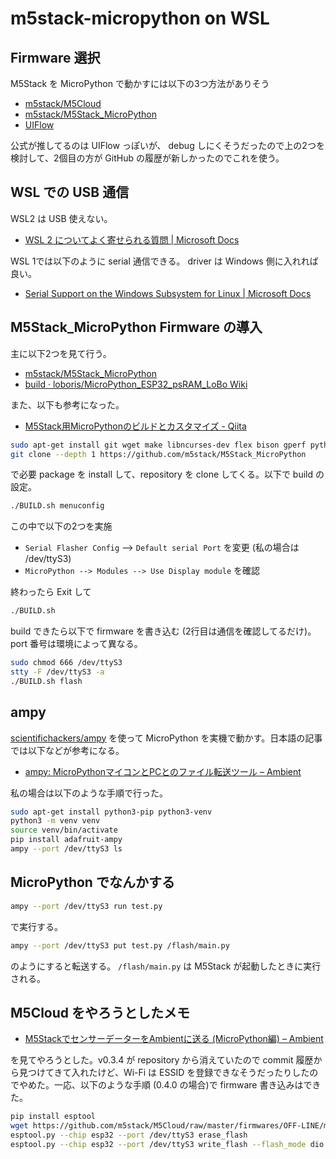 # m5stack-micropython on WSL

## Firmware 選択

M5Stack を MicroPython で動かすには以下の3つ方法がありそう

- [m5stack/M5Cloud](https://github.com/m5stack/M5Cloud)
- [m5stack/M5Stack_MicroPython](https://github.com/m5stack/M5Stack_MicroPython)
- [UIFlow](https://m5stack.github.io/UIFlow_doc/ja/)

公式が推してるのは UIFlow っぽいが、 debug しにくそうだったので上の2つを検討して、2個目の方が GitHub の履歴が新しかったのでこれを使う。

## WSL での USB 通信

WSL2 は USB 使えない。

- [WSL 2 についてよく寄せられる質問 | Microsoft Docs](https://docs.microsoft.com/ja-jp/windows/wsl/wsl2-faq#can-i-access-the-gpu-in-wsl-2-are-there-plans-to-increase-hardware-support)

WSL 1では以下のように serial 通信できる。 driver は Windows 側に入れれば良い。

- [Serial Support on the Windows Subsystem for Linux | Microsoft Docs](https://docs.microsoft.com/en-us/archive/blogs/wsl/serial-support-on-the-windows-subsystem-for-linux)


## M5Stack_MicroPython Firmware の導入


主に以下2つを見て行う。

- [m5stack/M5Stack_MicroPython](https://github.com/m5stack/M5Stack_MicroPython)
- [build · loboris/MicroPython_ESP32_psRAM_LoBo Wiki](https://github.com/loboris/MicroPython_ESP32_psRAM_LoBo/wiki/build)

また、以下も参考になった。

- [M5Stack用MicroPythonのビルドとカスタマイズ - Qiita](https://qiita.com/ciniml/items/1378d02bc14098b959ef)


```sh
sudo apt-get install git wget make libncurses-dev flex bison gperf python python-serial
git clone --depth 1 https://github.com/m5stack/M5Stack_MicroPython
```

で必要 package を install して、repository を clone してくる。以下で build の設定。

```sh
./BUILD.sh menuconfig
```

この中で以下の2つを実施

- `Serial Flasher Config` --> `Default serial Port` を変更 (私の場合は /dev/ttyS3)
- `MicroPython --> Modules --> Use Display module` を確認

終わったら Exit して

```sh
./BUILD.sh
```

build できたら以下で firmware を書き込む (2行目は通信を確認してるだけ)。port 番号は環境によって異なる。

```sh
sudo chmod 666 /dev/ttyS3
stty -F /dev/ttyS3 -a
./BUILD.sh flash
```

## ampy

[scientifichackers/ampy](https://github.com/scientifichackers/ampy) を使って MicroPython を実機で動かす。日本語の記事では以下などが参考になる。

- [ampy: MicroPythonマイコンとPCとのファイル転送ツール – Ambient](https://ambidata.io/blog/2018/03/15/ampy/)

私の場合は以下のような手順で行った。

```sh
sudo apt-get install python3-pip python3-venv
python3 -m venv venv
source venv/bin/activate 
pip install adafruit-ampy
ampy --port /dev/ttyS3 ls
```

## MicroPython でなんかする


```sh
ampy --port /dev/ttyS3 run test.py
```

で実行する。

```sh
ampy --port /dev/ttyS3 put test.py /flash/main.py
```

のようにすると転送する。 `/flash/main.py` は M5Stack が起動したときに実行される。


## M5Cloud をやろうとしたメモ

- [M5StackでセンサーデーターをAmbientに送る (MicroPython編) – Ambient](https://ambidata.io/samples/m5stack/m5stack-micropython/)

を見てやろうとした。v0.3.4 が repository から消えていたので commit 履歴から見つけてきて入れたけど、Wi-Fi は ESSID を登録できなそうだったりしたのでやめた。一応、以下のような手順 (0.4.0 の場合)で firmware 書き込みはできた。

```sh
pip install esptool
wget https://github.com/m5stack/M5Cloud/raw/master/firmwares/OFF-LINE/m5stack-20180516-v0.4.0.bin
esptool.py --chip esp32 --port /dev/ttyS3 erase_flash
esptool.py --chip esp32 --port /dev/ttyS3 write_flash --flash_mode dio -z 0x1000 m5stack-20180516-v0.4.0.bin
```
